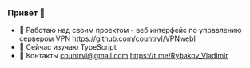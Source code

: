 ### Привет 👋
- 🔭 Работаю над своим проектом - веб интерфейс по управлению сервером VPN
        https://github.com/countrvl/VPNwebI
- 🌱 Сейчас изучаю TypeScript
- 💬 Контакты
        countrvl@gmail.com
        https://t.me/Rybakov_Vladimir


<!--
**countrvl/countrvl** is a ✨ _special_ ✨ repository because its `README.md` (this file) appears on your GitHub profile.

Here are some ideas to get you started:

- 🔭 I’m currently working on my own project
- 🌱 I’m currently learning ...
- 👯 I’m looking to collaborate on ...
- 🤔 I’m looking for help with ...
- 💬 Ask me about ...
- 📫 How to reach me: ...
- 😄 Pronouns: ...
- ⚡ Fun fact: ...
-->

